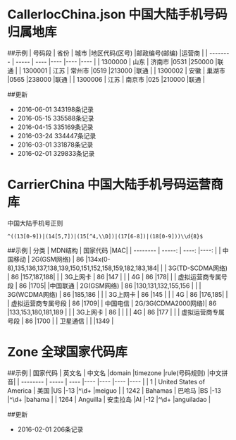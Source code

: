 # CallerlocChina.json 中国大陆手机号码归属地库

##示例
| 号码段   | 省份  |  城市  |地区代码(区号) |邮政编号(邮编) |运营商 |
| -------- | ----- | ---- 	|----           |----           |----   |
| 1300000  | 山东  | 济南市 |0531           |250000         |联通   |
| 1300001  | 江苏  | 常州市 |0519           |213000         |联通   |
| 1300002  | 安徽  | 巢湖市 |0565           |238000         |联通   |
| 1300006  | 江苏  | 南京市 |025            |210000         |联通   |

##更新
* 2016-06-01 343198条记录
* 2016-05-15 335588条记录
* 2016-04-15 335169条记录
* 2016-03-24 334447条记录
* 2016-03-01 331878条记录
* 2016-02-01 329833条记录


# CarrierChina 中国大陆手机号码运营商库
中国大陆手机号正则
```
^((13[0-9])|(14[5,7])|(15[^4,\\D])|(17[6-8])|(18[0-9]))\\d{8}$
```

##示例
| 分类     | MDN结构            |  国家代码 |MAC|
| -------- | -----:             | ----:  	|----:  |
| 中国移动 | 2G(GSM网络)        | 86 		|134x(0-8),135,136,137,138,139,150,151,152,158,159,182,183,184|
|          | 3G(TD-SCDMA网络)   | 86 		|157,187,188|
|          | 3G上网卡           | 86 		|147  |
|          | 4G  	            | 86 		|178|
|          | 虚拟运营商专属号段 | 86 		|1705|
|中国联通  | 2G(GSM网络)        | 86 		|130,131,132,155,156 |
|          | 3G(WCDMA网络)     	| 86 		|185,186 |
|          | 3G上网卡           | 86 		|145 |
|          | 4G  	            | 86 		|176,185|
|          | 虚拟运营商专属号段	| 86 		|1709|
| 中国电信 | 2G/3G(CDMA2000网络)| 86 		|133,153,180,181,189 |
|          | 3G上网卡	        | 86 		| |
|          | 4G	                | 86 		|177 |
|          | 虚拟运营商专属号段	| 86 		|1700 |
| 卫星通信 | 	                |  			|1349 |


# Zone 全球国家代码库

##示例
| 国家代码 | 英文名  |  中文名  |domain |timezone |rule(号码规则) |中文拼音|
| -------- | ----- | ---- 	|----           |----           |----   |----   |
| 1        | United States of America  | 美国 |US  |-13 |^\\d+   |meiguo |
| 1242     | Bahamas  | 巴哈马 |BS  |-13 |^\\d+   |bahama |
| 1264     | Anguilla  | 安圭拉岛 |AI  |-12 |^\\d+   |anguiladao |

##更新
* 2016-02-01 206条记录
